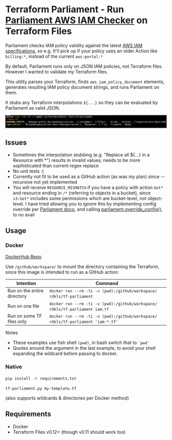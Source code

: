 # Terraform Parliament -  Run [Parliament AWS IAM Checker](https://github.com/duo-labs/parliament) on Terraform Files

Parliament checks IAM policy validity against the latest [AWS IAM specifications](https://docs.aws.amazon.com/IAM/latest/UserGuide/reference_policies_elements.html), so e.g. It'll pick up if your policy uses an older Action like `billing:*`, instead of the current `aws-portal:*`

By default, Parliament runs only on JSON IAM policies, not Terraform files. However I wanted to validate my Terraform files.

This utility parses your Terraform, finds `aws_iam_policy_document` elements, generates resulting IAM policy document strings, and runs Parliament on them.

It stubs any Terraform interpolations `${...}` so  they can be evaluated by Parliament as valid JSON.

![Example run](/doc/img/parliament-test-run.png)

## Issues

- Sometimes the interpolation stubbing (e.g. "Replace all ${...} in a Resource with *") results in invalid values; needs to be more sophisticated than current regex replace
- No unit tests :(
- Currently not fit to be used as a GitHub action (as was my plan) since --recursive not yet implemented
- You will receive `RESOURCE_MISMATCH` if you have a policy with action `Get*` and resource ending in `/*` (referring to objects in a bucket), since `s3:Get*` includes some permissions which are bucket-level, not object-level. I have tried allowing you to ignore this by implementing config override per [Parliament doco](https://github.com/duo-labs/parliament#custom-config-file), and calling [parliament.override_config()](https://github.com/duo-labs/parliament/blob/master/parliament/cli.py#L327), to no avail

## Usage

### Docker

[DockerHub Repo](https://hub.docker.com/repository/docker/rdkls/tf-parliament)

Use `/github/workspace/` to mount the directory containing the Terraform, since this image is intended to run as a GitHub action:

Intention|Command
-|-
Run on the entire directory|`docker run --rm -ti -v (pwd):/github/workspace/ rdkls/tf-parliament`
Run on one file|`docker run --rm -ti -v (pwd):/github/workspace/ rdkls/tf-parliament iam.tf`
Run on some TF files only|`docker run --rm -ti -v (pwd):/github/workspace/ rdkls/tf-parliament 'iam-*.tf'`

Notes
- These examples use fish shell `(pwd)`, in bash switch that to ``` `pwd` ```
- Quotes around the argument in the last example, to avoid your shell expanding the wildcard before passing to docker.

### Native

`pip install -r requirements.txt`

`tf-parliament.py my-template.tf`

(also supports wildcards & directories per Docker method)

## Requirements

- Docker
- Terraform Files v0.12+ (though v0.11 should work too)
